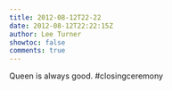 ```yaml
---
title: 2012-08-12T22-22
date: 2012-08-12T22:22:15Z
author: Lee Turner
showtoc: false
comments: true
---
```


Queen is always good.  #closingceremony

